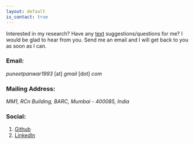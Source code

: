 ```yaml
---
layout: default
is_contact: true
---
```

Interested in my research? Have any <ins>text</ins> suggestions/questions for me? I would be glad to hear from you. 
Send me an email and I will get back to you as soon as I can.

### Email:

*puneetpanwar1993* [at] *gmail* [dot] *com*

### Mailing Address:

*MM1, RCn Building, BARC, Mumbai - 400085, India*

### Social:

1. [Github](https://github.com/puneet-panwar)
2. [LinkedIn](https://www.linkedin.com/in/puneetpanwar)

